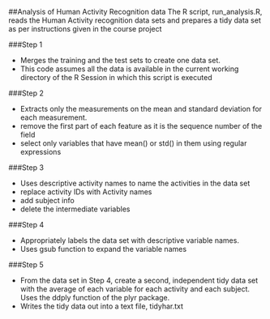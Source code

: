 ##Analysis of Human Activity Recognition data
The R script, run_analysis.R, reads the Human Activity recognition data sets and prepares a tidy data set as per instructions given in the course project

###Step 1
- Merges the training and the test sets to create one data set.
- This code assumes all the data is available in the current working directory of the R Session in which this script is executed

###Step 2
- Extracts only the measurements on the mean and standard deviation for each measurement.
- remove the first part of each feature as it is the sequence number of the field
- select only variables that have mean() or std() in them using regular expressions

###Step 3
- Uses descriptive activity names to name the activities in the data set
- replace activity IDs with Activity names
- add subject info
- delete the intermediate variables

###Step 4
- Appropriately labels the data set with descriptive variable names.
- Uses gsub function to expand the variable names

###Step 5
- From the data set in Step 4, create a second, independent tidy data set with the average of each variable for each activity and each subject. Uses the ddply function of the plyr package.
- Writes the tidy data out into a text file, tidyhar.txt
